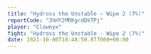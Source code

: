 ```yaml
---
title: "Hydross the Unstable - Wipe 2 (7%)"
reportCode: "3hHY2MRKgrdDkTPj"
player: "Clownyx"
fight: "Hydross the Unstable - Wipe 2 (7%)"
date: 2021-10-06T18:48:50.877000+00:00
---
```

